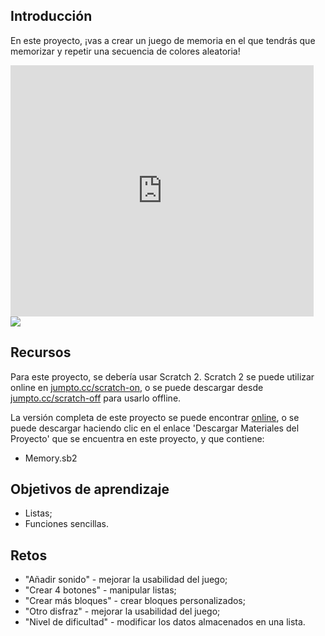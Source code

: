 ## Introducción

En este proyecto, ¡vas a crear un juego de memoria en el que tendrás que memorizar y repetir una secuencia de colores aleatoria!

<div class="scratch-preview">
  <iframe allowtransparency="true" width="485" height="402" src="https://scratch.mit.edu/projects/embed/34874510/?autostart=false" frameborder="0"></iframe>
  <img src="colour-final.png">
</div>

## Recursos
Para este proyecto, se debería usar Scratch 2. Scratch 2 se puede utilizar online en [jumpto.cc/scratch-on](http://jumpto.cc/scratch-on), o se puede descargar desde [jumpto.cc/scratch-off](http://jumpto.cc/scratch-off) para usarlo offline.

La versión completa de este proyecto se puede encontrar <a href="http://scratch.mit.edu/projects/34874510/#editor">online</a>, o se puede descargar haciendo clic en el enlace 'Descargar Materiales del Proyecto' que se encuentra en este proyecto, y que contiene:

+ Memory.sb2

## Objetivos de aprendizaje
+ Listas;
+ Funciones sencillas.

## Retos
+ "Añadir sonido" - mejorar la usabilidad del juego;
+ "Crear 4 botones" - manipular listas;
+ "Crear más bloques" - crear bloques personalizados;
+ "Otro disfraz" - mejorar la usabilidad del juego;
+ "Nivel de dificultad" - modificar los datos almacenados en una lista.

